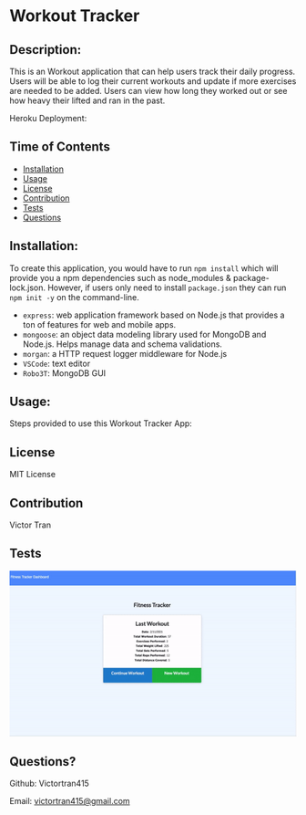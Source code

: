 # Workout Tracker

## Description:
This is an Workout application that can help users track their daily progress. Users will be able to log their current workouts and update if more exercises are needed to be added. Users can view how long they worked out or see how heavy their lifted and ran in the past. 

Heroku Deployment:

## Time of Contents
  - [Installation](#installation)
  - [Usage](#usage)
  - [License](#license)
  - [Contribution](#contribution)
  - [Tests](#tests)
  - [Questions](#questions)

## Installation:
To create this application, you would have to run `npm install` which will provide you a npm dependencies such as node_modules & package-lock.json. However, if users only need to install `package.json` they can run `npm init -y` on the command-line. 
- `express`: web application framework based on Node.js that provides a ton of features for web and mobile apps.
- `mongoose`: an object data modeling library used for MongoDB and Node.js. Helps manage data and schema validations.
- `morgan`: a HTTP request logger middleware for Node.js
- `VSCode`: text editor
- `Robo3T`: MongoDB GUI

## Usage:
Steps provided to use this Workout Tracker App:


## License
MIT License

## Contribution
Victor Tran

## Tests

<img src= "public/img/workout.gif" style="width: 600px">


## Questions?
Github: Victortran415

Email: victortran415@gmail.com
